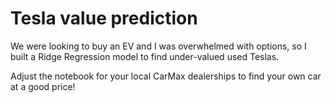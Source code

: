 # Tesla value prediction
We were looking to buy an EV and I was overwhelmed with options, so I built a Ridge Regression model to find under-valued used Teslas.

Adjust the notebook for your local CarMax dealerships to find your own car at a good price!